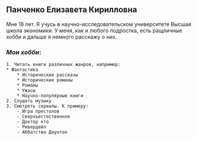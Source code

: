 ## Панченко Елизавета Кирилловна
Мне 18 лет. Я учусь в научно-исследовательском университете Высшая школа экономики.
У меня, как и любого подростка, есть ращличные хобби и дальше я немного расскажу о них.
### *Мои хобби*:
    1. Читать книги различных жанров, например: 
    * Фантастика
        * Исторические рассказы
        * Исторические романы
        * Романы
        * Ужасы
        * Научно-популярные книги
    2. Слушать музыку
    3. Смотреть сериалы. К примеру:
        - Игра престолов
        - Сверхъестественное
        - Доктор кто
        - Ривердейл
        - Аббатство Даунтон
